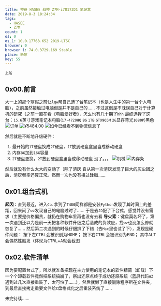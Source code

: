 ```yaml
---
title: 神舟 HASEE 战神 Z7M-i78172D1 笔记本
date: 2019-8-3 18:24:34
tags:
  - HASEE
  - Z7M
count: 1
os: 0
os_1: 10.0.17763.652 2019-LTSC
browser: 0
browser_1: 74.0.3729.169 Stable
place: 新家
key: 55
---
```

    上船
<!-- more -->
## 0x00.前言
大一上的那个寒假之前让`lqw`帮自己选了台笔记本（也是人生中的第一台个人电脑），之前虽然接触过电脑但是并不是自己的……
不过这倒是不耽误自己对于计算机的研究（之前一直在看《电脑爱好者》，怎么也有几十期了`hhh`
最终选择了这台：`15.6`英寸游戏笔记本电脑(`i7-4720HQ` `8G` `1TB` `GTX965M` `2G`显存背光`1080P`)黑色
![订单](https://i1.yuangezhizao.cn/Win-10/20190803182751.png!webp)
![¥5484.00](https://i1.yuangezhizao.cn/Win-10/20190803185234.png!webp)
![如今已经看不到物流信息了](https://i1.yuangezhizao.cn/Win-10/20190803183408.jpg!webp)

然后就是不断地升级硬件：
1. 最开始的`1T`硬盘换成`2T`硬盘，`1T`放到硬盘盒里当成移动硬盘
2. 内存`8G`加到`16G`容量
3. `2T`硬盘更换，`2T`放到硬盘盒里当成移动硬盘
没了。。。
![机械](https://i1.yuangezhizao.cn/Win-10/20190803185726.jpg!webp)
![内存条](https://i1.yuangezhizao.cn/Win-10/20190803185756.jpg!webp)

然后就没有什么太大的变动了（除了清灰
自从第一次清灰发现了巨大的灰尘团之后，清灰频率还算正常。然而一次也没有换过硅脂……

## 0x01.组台式机
**起因**：直到最近，进入`Co.`拿到了`T480`同样都是安装`Python`发现了其时间上的差距，回来问了`wz`发现自己的电脑过时了……
于是去`JD`配了下台式，感觉并没有需求（主要是价格偏贵，就扔在购物车里再也没有去看
**导火索**：键盘莫名坏了，第一次遇到还以为是前一天把各种软件升级之后造成的负效应，找`wz`也没怎么修就恢复了……
然后第二次遇到的时候仔细排了下错（去`Mac`里也试了下），发现是硬件问题：
按下左<kbd>CTRL</kbd>会被识别为<kbd>HOME</kbd>；
按下右<kbd>CTRL</kbd>会被识别为<kbd>END</kbd>；
其中<kbd>ALT</kbd>会偶然性触发（体现为<kbd>CTRL</kbd>+<kbd>A</kbd>就会截图

## 0x02.软件清单
因为要配置台式了，所以就准备把现在主力使用的笔记本的软件精简（卸载）下
一个个卸载软件竟然把系统搞崩了，祭出还原点终于成功还原系统（蓝屏代码`WZ`遇到过几次直接重装了，太可怕了……），然后就懒了直接删除程序所在文件夹，到最后直接拷走重要文件给`C`盘格式化之后重装系统了……

未完待续……